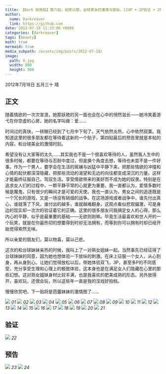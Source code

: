 ```yaml
---
title: 【Dark 妖艳贴】第六贴，如愿以偿，台球美女的激情与放纵。[24P + 1P验证 + 2P预告]
author:
  name: Darkreaver
  link: https://github.com
date: 2012-07-18 11:33:00 +0800
categories: [darkreaver]
tags: [beauty]
math: true
mermaid: true
media_subpath: /assets/img/posts/2012-07-18/
image:
  path: 0.jpg
  width: 800
  height: 500
---
```


2012年7月18日  五月三十  晴

## 正文

随着情欲的一次次宣泄，她那妖艳的另一面也会在心中的悄然滋长——她冷笑着游弋在你空虚的心房，她的名字叫做：爱……

时间过的真快，一转眼已经到了七月中下旬了。天气依然炎热，心中依然寂寞。我知道这里的很多朋友都在等待着这新的一个贴子，第四贴最后的预告里就是本帖的内容，和台球美女的激情时刻。

希望没有让大家等的太久……其实我也不是一个很喜欢等待的人，虽然我人生中的很多时候，都要在等待与忍耐中度过，但是换个角度去想，等待也未尝不是一件好事。作为一个男人，要学会在生活的斑斓与凶猛中平静下来，把那些情欲的冲撞和心情的起伏都深深隐藏，把那些流动的渴望和无边的向往都变成深沉的力量。这样才能最终征服自己，驾驭生活。享受情欲带来的美好而不成为她的奴隶。特别是在追求女人们的过程中，一颗平静平常的心就更为重要。我一直都认为，爱情多数时候是魔鬼，只有很少的瞬间才是可爱的天使。我也一直认为，男女之间的追逐既是一个冗长的游戏，又是一场没有硝烟的战争。在这场游戏或者战争中，谁先付出真心，谁就落了下风，谁付出的越多，谁就越难翻身。这观点看似悲观偏激，可是身边的现实却一次次的验证着它的正确。这里的很多朋友问我搞定女人的心得，那么内心的平静，似乎是最重要的基础——无欲则刚嘛。毕竟生活最喜欢和世人开的一个玩笑，就是在你最热切的想要得到时却无法拥有，而等到你可以拥有时却已经开始觉得索然无味。

所以亲爱的朋友们，莫以物喜，莫以己悲。

这次的和台球妹妹亲热的时候，我叫上了一对熟女姐妹一起。当然事先已经征得了台球妹妹的同意，因为她也想体验一下放纵的刺激。在床上征服一个女人，从心到身，再从身到心。让她们觉得放松以后，带她体验双飞，3P，甚至多P的不同感受，充分享受生理和心理上的极致体验，这本身也是在满足女人们隐藏在心里的那些幻想。这对熟女姐妹身材比较丰满，也是我喜欢的肥美成熟的形态。另外放得开，喜欢玩，还很会玩，所以这些年一直是我的淫戏好拍档。

慢慢欣赏吧，下一贴将是芭蕾妹妹的激情图了……

![](1.jpg)
_01_
![](2.jpg)
_02_
![](3.jpg)
_03_
![](4.jpg)
_04_
![](5.jpg)
_05_
![](6.jpg)
_06_
![](7.jpg)
_07_
![](8.jpg)
_08_
![](9.jpg)
_09_
![](10.jpg)
_10_
![](11.jpg)
_11_
![](12.jpg)
_12_
![](13.jpg)
_13_
![](14.jpg)
_14_
![](15.jpg)
_15_
![](16.jpg)
_16_
![](17.jpg)
_17_
![](18.jpg)
_18_
![](19.jpg)
_19_
![](20.jpg)
_20_
![](21.jpg)
_21_

## 验证

![](22.jpg)
_22_

## 预告

![](23.jpg)
_23_
![](24.jpg)
_24_


